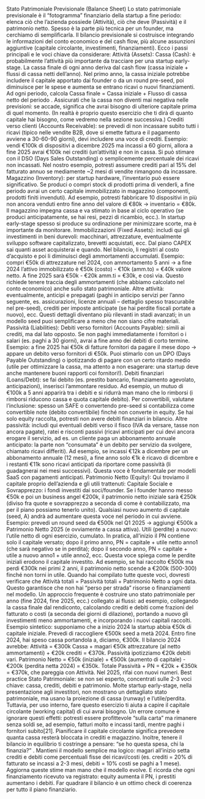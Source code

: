 Stato Patrimoniale Previsionale (Balance Sheet)
Lo stato patrimoniale previsionale è il “fotogramma” finanziario della startup a fine periodo: elenca ciò che l’azienda
possiede (Attività), ciò che deve (Passività) e il patrimonio netto. Spesso è la parte più tecnica per un founder, ma
cerchiamo di semplificarla. Il bilancio previsionale si costruisce integrando le informazioni del conto economico e del
cash flow, più alcune assunzioni aggiuntive (capitale circolante, investimenti, finanziamenti). Ecco i passi principali e
le voci chiave da considerare:
Attività (Assets):
Cassa (Cash): è probabilmente l’attività più importante da tracciare per una startup early-stage. La cassa finale di
ogni anno deriva dal cash flow (cassa iniziale + flussi di cassa netti dell’anno). Nel primo anno, la cassa iniziale
potrebbe includere il capitale apportato dai founder o da un round pre-seed, poi diminuisce per le spese e
aumenta se entrano ricavi o nuovi finanziamenti. Ad ogni periodo, calcola Cassa finale = Cassa iniziale + Flusso di cassa netto del
periodo . Assicurati che la cassa non diventi mai negativa nelle previsioni: se accade, significa che avrai bisogno di
ulteriore capitale prima di quel momento. (In realtà è proprio questo esercizio che ti dirà di quanto capitale hai
bisogno, come vedremo nella sezione successiva.)
Crediti verso clienti (Accounts Receivable): se prevedi di non incassare subito tutti i ricavi (tipico nelle vendite
B2B, dove si emette fattura e il pagamento avviene a 30-60-90 giorni), devi includere una voce di crediti.
Esempio: vendi €100k di dispositivi a dicembre 2025 ma incassi a 60 giorni, allora a fine 2025 avrai €100k nei
crediti (un’attività) e non in cassa. Si può stimare con il DSO (Days Sales Outstanding) o semplicemente
percentuale dei ricavi non incassati. Nel nostro esempio, potresti assumere crediti pari al 15% del fatturato annuo
se mediamente ~2 mesi di vendite rimangono da incassare.
Magazzino (Inventory): per startup hardware, l’inventario può essere significativo. Se produci o compri stock di
prodotti prima di venderli, a fine periodo avrai un certo capitale immobilizzato in magazzino (componenti, prodotti
finiti invenduti). Ad esempio, potresti fabbricare 10 dispositivi in più non ancora venduti entro fine anno del valore
di €80k → inventario = €80k. Il magazzino impegna cassa e va stimato in base al ciclo operativo (se produci
anticipatamente, se hai resi, pezzi di ricambio, ecc.). In startup early-stage spesso si produce su ordinazione per
minimizzare scorte, ma è importante da monitorare.
Immobilizzazioni (Fixed Assets): includi qui gli investimenti in beni durevoli: macchinari, attrezzature,
eventualmente sviluppo software capitalizzato, brevetti acquistati, ecc. Dal piano CAPEX sai quanti asset
acquisterai e quando. Nel bilancio, li registri al costo d’acquisto e poi li diminuisci degli ammortamenti accumulati.
Esempio: compri €50k di attrezzature nel 2024, con ammortamento 5 anni → a fine 2024 l’attivo immobilizzato è
€50k (costo) - €10k (amm.to) = €40k valore netto. A fine 2025 sarà €50k - €20k amm.ti = €30k, e così via.
Questo richiede tenere traccia degli ammortamenti (che abbiamo calcolato nel conto economico) anche sullo
stato patrimoniale.
Altre attività: eventualmente, anticipi e prepagati (paghi in anticipo servizi per l’anno seguente, es. assicurazioni,
licenze annuali – dettaglio spesso trascurabile nel pre-seed), crediti per imposte anticipate (se hai perdite fiscali
portate a nuovo), ecc. Questi dettagli diventano più rilevanti in stadi avanzati; in un modello seed puoi semplificare
a meno che non siano cifre materiali.
Passività (Liabilities):
Debiti verso fornitori (Accounts Payable): simili ai crediti, ma dal lato opposto. Se non paghi immediatamente i
fornitori o i salari (es. paghi a 30 giorni), avrai a fine anno dei debiti di corto termine. Esempio: a fine 2025 hai
€50k di fatture fornitori da pagare il mese dopo → appare un debito verso fornitori di €50k. Puoi stimarlo con un
DPO (Days Payable Outstanding) o ipotizzando di pagare con un certo ritardo medio (utile per ottimizzare la
cassa, ma attento a non esagerare: una startup deve anche mantenere buoni rapporti coi fornitori!).
Debiti finanziari (Loans/Debt): se fai debito (es. prestito bancario, finanziamento agevolato, anticipazioni),
inserisci l’ammontare residuo. Ad esempio, un mutuo di €100k a 5 anni apparirà tra i debiti e si ridurrà man mano
che lo rimborsi (i rimborsi riducono cassa e quota capitale debito). Per convertibili, valutane l’inclusione: spesso
un SAFE o convertendo pre-seed si contabilizza come convertible note (debito convertibile) finché non converte
in equity. Se hai solo equity raccolta, potresti non avere debiti finanziari in bilancio.
Altre passività: includi qui eventuali debiti verso il fisco (IVA da versare, tasse non ancora pagate), ratei e risconti
passivi (ricavi anticipati per cui devi ancora erogare il servizio, ad es. un cliente paga un abbonamento annuale
anticipato: la parte non “consumata” è un debito per servizio da svolgere, chiamato ricavi differiti). Ad esempio,
se incassi €12k a dicembre per un abbonamento annuale (12 mesi), a fine anno solo €1k è ricavo di dicembre e i
restanti €11k sono ricavi anticipati da riportare come passività (li guadagnerai nei mesi successivi). Questa voce è
fondamentale per modelli SaaS con pagamenti anticipati.
Patrimonio Netto (Equity):
Qui troviamo il capitale proprio dell’azienda e gli utili trattenuti:
Capitale Sociale e Sovrapprezzo: i fondi investiti dai soci/founder. Se i founder hanno messo €50k e poi un
business angel €200k, il patrimonio netto iniziale sarà €250k (diviso fra quote e sovrapprezzo a seconda di come
è contabilizzato, ma per il piano possiamo tenerlo unito). Qualsiasi nuovo aumento di capitale (seed, A) andrà ad
aumentare questa voce nel periodo in cui avviene. Esempio: prevedi un round seed da €500k nel Q1 2025 →
aggiungi €500k a Patrimonio Netto 2025 (e ovviamente a cassa attiva).
Utili (perdite) a nuovo: l’utile netto di ogni esercizio, cumulato. In pratica, all’inizio il PN contiene solo il capitale
versato; dopo il primo anno, PN = capitale + utile netto anno1 (che sarà negativo se in perdita); dopo il secondo
anno, PN = capitale + utile a nuovo anno1 + utile anno2, ecc. Questa voce spiega come le perdite iniziali erodono il
capitale investito. Ad esempio, se hai raccolto €500k ma perdi €300k nei primi 2 anni, il patrimonio netto scende a
€200k (500-300) finché non torni in utile.
Quando hai compilato tutte queste voci, dovresti verificare che Attività totali = Passività totali + Patrimonio Netto a
ogni data. Questo garantisce che non hai “perso per strada” risorse o finanziamenti nel modello. Un approccio
frequente è costruire uno stato patrimoniale per anno (fine 2024, fine 2025, ecc.) collegato ai flussi: ad esempio,
collegando la cassa finale dal rendiconto, calcolando crediti e debiti come frazioni del fatturato o costi (a seconda dei
giorni di dilazione), portando a nuovo gli investimenti meno ammortamenti, e incorporando i nuovi capitali raccolti.
Esempio sintetico: supponiamo che a inizio 2024 la startup abbia €50k di capitale iniziale. Prevedi di raccogliere
€500k seed a metà 2024. Entro fine 2024, hai speso cassa portandola a, diciamo, €300k. Il bilancio 2024 avrebbe:
Attività = €300k Cassa + magari €50k attrezzature (al netto ammortamenti) + €20k crediti = €370k. Passività
ipotizziamo €20k debiti vari. Patrimonio Netto = €50k (iniziale) + €500k (aumento di capitale) - €200k (perdita netta
2024) = €350k. Totale Passività + PN = €20k + €350k = €370k, che pareggia con Attività. Nel 2025, rifai con nuovi
numeri.
Best practice Stato Patrimoniale: se non sei esperto, concentrati sulle 2-3 voci chiave: cassa, crediti, debiti e
patrimonio. Molte startup early-stage, nella presentazione agli investitori, non mostrano un dettagliato stato
patrimoniale, ma usano la proiezione di cassa (runway) e l’utile/perdita. Tuttavia, per uso interno, fare questo esercizio
ti aiuta a capire il capitale circolante (working capital) di cui avrai bisogno. Un errore comune è ignorare questi effetti:
potresti essere profittevole “sulla carta” ma rimanere senza soldi se, ad esempio, fatturi molto e incassi tardi, mentre
paghi i fornitori subito[21]. Pianificare il capitale circolante significa prevedere quanta cassa resterà bloccata in crediti
e magazzino. Inoltre, tenere il bilancio in equilibrio ti costringe a pensare: “se ho questa spesa, chi la finanzia?”
.
Mantieni il modello semplice ma logico: magari all’inizio setta crediti e debiti come percentuali fisse dei ricavi/costi
(es. crediti = 20% di fatturato se incassi a 2-3 mesi, debiti = 10% costi se paghi a 1 mese). Aggiorna queste stime man
mano che il modello evolve. E ricorda che ogni finanziamento ricevuto va registrato: equity aumenta il PN, i prestiti
aumentano i debiti. Far quadrare il bilancio è un ottimo check di coerenza per tutto il piano finanziario.